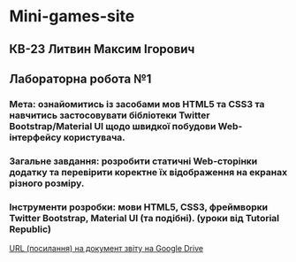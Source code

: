 # Mini-games-site
## КВ-23 Литвин Максим Ігорович
## Лабораторна робота №1
### Мета: ознайомитись із засобами мов HTML5 та CSS3 та навчитись застосовувати бібліотеки Twitter Bootstrap/Material UI щодо швидкої побудови Web-інтерфейсу користувача.
### Загальне завдання: розробити статичні Web-сторінки додатку та перевірити коректне їх відображення на екранах різного розміру.
### Інструменти розробки: мови HTML5, CSS3, фреймворки Twitter Bootstrap, Material UI (та подібні). (уроки від Tutorial Republic)
[URL (посилання) на документ звіту на Google Drive](https://docs.google.com/document/d/1gOrtAKAAyVJWFlFitrjElKcoW5SkmOpQ-ZhY1C_Upcg/edit?usp=sharing)
